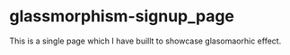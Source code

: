 # glassmorphism-signup_page
This is a single page which I have buillt to showcase glasomaorhic effect.
